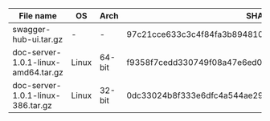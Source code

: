 File name | OS | Arch | SHA256 Checksum |
----|------|---- |------ |
swagger-hub-ui.tar.gz | -  | - | 97c21cce633c3c4f84fa3b894810dcc66c868535874d3bb3f04cc0a9629b13bd
doc-server-1.0.1-linux-amd64.tar.gz | Linux  | 64-bit | f9358f7cedd330749f08a47e6ed0aa8cf1dedec40a285002d775afe89fe09ebc
doc-server-1.0.1-linux-386.tar.gz | Linux  | 32-bit | 0dc33024b8f333e6dfc4a544ae2934cac15df9d928adf2ccd7e505fca3536592




